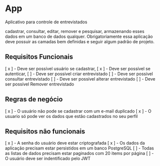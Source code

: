 # App 

Aplicativo para controle de entrevistados

 cadastrar, consultar, editar, remover e pesquisar, armazenando esses dados em um banco de dados qualquer. Obrigatoriamente essa aplicação deve possuir as camadas bem definidas e seguir algum padrão de projeto.

## Requisitos Funcionais 

[ x ] - Deve ser possível usuário se cadastrar,
[ x ] - Deve ser possível se autenticar,
[ ] - Deve ser possível criar entrevistado 
[ ] - Deve ser possível consultar entrevistado 
[ ] - Deve ser possível alterar entrevistado
[ ] - Deve ser possível Remover entrevistado


## Regras de negócio 

[ x ] - O usuário não pode se cadastrar com um e-mail duplicado
[ x ] - O usuario só pode ver os dados que estão cadastrados no seu perfil


## Requisitos não funcionais

[ x ] - A senha do usuário deve estar criptografada
[ x ] - Os dados da aplicação precisam estar persistidos em um banco PostgreSQL 
[ ] - Todas as listas de dados precisam estar paginados com 20 items por página
[ ] - O usuário deve ser indentificado pelo JWT
